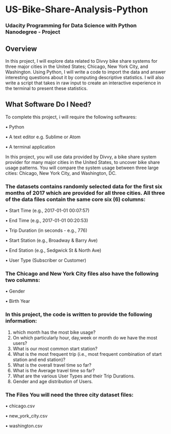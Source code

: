 # US-Bike-Share-Analysis-Python

### Udacity  Programming for Data Science with Python Nanodegree - Project

## Overview
In this project, I will explore data related to Divvy bike share systems for three major cities in the United States; Chicago, New York City, and Washington. Using Python, I will write a code to import the data and answer interesting questions about it by computing descriptive statistics. I will also write a script that takes in raw input to create an interactive experience in the terminal to present these statistics.

## What Software Do I Need?

To complete this project, i will require the following softwares:

• Python

• A text editor e.g. Sublime or Atom

• A terminal application

In this project, you will use data provided by Divvy, a bike share system provider for many major cities in the United States, to uncover bike share usage patterns. You will compare the system usage between three large cities: 
Chicago, 
New York City, 
and Washington, DC.

### The datasets contains randomly selected data for the first six months of 2017 which are provided for all three cities. All three of the data files contain the same core six (6) columns: 

• Start Time (e.g., 2017-01-01 00:07:57) 

• End Time (e.g., 2017-01-01 00:20:53) 

• Trip Duration (in seconds - e.g., 776) 

• Start Station (e.g., Broadway & Barry Ave) 

• End Station (e.g., Sedgwick St & North Ave) 

• User Type (Subscriber or Customer)

### The Chicago and New York City files also have the following two columns: 

• Gender 

• Birth Year

### In this project, the code is written to provide the following information:

1. which month has the most bike usage?
2. On which particularly hour, day,week or month do we have the most users?
5. What is our most common start station?
6. What is the most frequent trip (i.e., most frequent combination of start station and end station)?
7. What is the overall travel time so far?
8. What is the Average travel time so far?
9. What are the various User Types and their Trip Durations.
10. Gender and age distribution of Users.


### The Files You will need the three city dataset files: 

• chicago.csv 

• new_york_city.csv

• washington.csv

